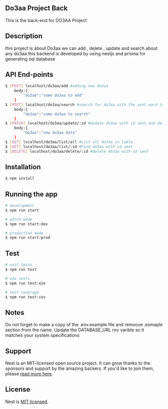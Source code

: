 ## Do3aa Project Back
This is the back-end for DO3AA Project


## Description 
this project is about Do3aa 
we can add , delete , update and search about any do3aa
this backend is developed by using nestjs and prisma for generating sql database

## API End-points 
```bash
$ [POST] localhost/do3aa/add #adding new do3aa
    body:{
        "do3aa":"some do3aa to add"
    }
$ [POST] localhost/do3aa/search #search for do3aa with the sent word in body
    body:{
        "do3aa":"some do3aa to search"
    }
$ [PATCH] localhost/do3aa/update/:id #Update do3aa with id sent and data in body
    body:{
        "do3aa":"new do3aa data"
    }
$ [GET] localhost/do3aa/list/all #List all do3aa in table
$ [GET] localhost/do3aa/list/:id #Find do3aa with id sent
$ [DELETE] localhost/do3aa/delete/:id #delete do3aa with id sent
```


## Installation

```bash
$ npm install
```

## Running the app

```bash
# development
$ npm run start

# watch mode
$ npm run start:dev

# production mode
$ npm run start:prod
```

## Test

```bash
# unit tests
$ npm run test

# e2e tests
$ npm run test:e2e

# test coverage
$ npm run test:cov
```

## Notes
Do not forget to make a copy of the .env.example file and remoove .exmaple section from the name. Update the DATABASE_URL rnv varible so it matches your system specifications 

## Support

Nest is an MIT-licensed open source project. It can grow thanks to the sponsors and support by the amazing backers. If you'd like to join them, please [read more here](https://docs.nestjs.com/support).

## License

Nest is [MIT licensed](LICENSE).
